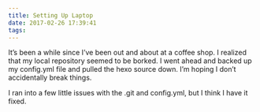 ```yaml
---
title: Setting Up Laptop
date: 2017-02-26 17:39:41
tags:
---
```

It’s been a while since I’ve been out and about at a coffee shop. I realized that my local repository seemed to be borked. I went ahead and backed up my config.yml file and pulled the hexo source down. I’m hoping I don’t accidentally break things.

I ran into a few little issues with the .git and config.yml, but I think I have it fixed.

